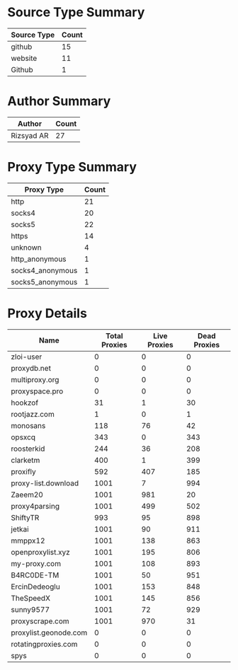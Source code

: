 # Source Type Summary

| Source Type | Count |
|-------------|-------|
| github | 15 |
| website | 11 |
| Github | 1 |


# Author Summary

| Author | Count |
|--------|-------|
| Rizsyad AR | 27 |


# Proxy Type Summary

| Proxy Type | Count |
|------------|-------|
| http | 21 |
| socks4 | 20 |
| socks5 | 22 |
| https | 14 |
| unknown | 4 |
| http_anonymous | 1 |
| socks4_anonymous | 1 |
| socks5_anonymous | 1 |


# Proxy Details

| Name | Total Proxies | Live Proxies | Dead Proxies |
|------|---------------|--------------|---------------|
| zloi-user | 0 | 0 | 0 |
| proxydb.net | 0 | 0 | 0 |
| multiproxy.org | 0 | 0 | 0 |
| proxyspace.pro | 0 | 0 | 0 |
| hookzof | 31 | 1 | 30 |
| rootjazz.com | 1 | 0 | 1 |
| monosans | 118 | 76 | 42 |
| opsxcq | 343 | 0 | 343 |
| roosterkid | 244 | 36 | 208 |
| clarketm | 400 | 1 | 399 |
| proxifly | 592 | 407 | 185 |
| proxy-list.download | 1001 | 7 | 994 |
| Zaeem20 | 1001 | 981 | 20 |
| proxy4parsing | 1001 | 499 | 502 |
| ShiftyTR | 993 | 95 | 898 |
| jetkai | 1001 | 90 | 911 |
| mmppx12 | 1001 | 138 | 863 |
| openproxylist.xyz | 1001 | 195 | 806 |
| my-proxy.com | 1001 | 108 | 893 |
| B4RC0DE-TM | 1001 | 50 | 951 |
| ErcinDedeoglu | 1001 | 153 | 848 |
| TheSpeedX | 1001 | 145 | 856 |
| sunny9577 | 1001 | 72 | 929 |
| proxyscrape.com | 1001 | 970 | 31 |
| proxylist.geonode.com | 0 | 0 | 0 |
| rotatingproxies.com | 0 | 0 | 0 |
| spys | 0 | 0 | 0 |
